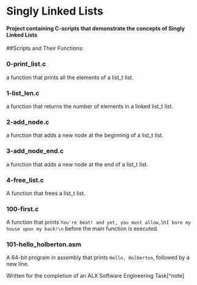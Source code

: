 # Singly Linked Lists

#### Project containing C-scripts that demonstrate the concepts of Singly Linked Lists

##Scripts and Their Functions:

### 0-print_list.c
a function that prints all the elements of a list_t list.

### 1-list_len.c
a function that returns the number of elements in a linked list_t list.

### 2-add_node.c
a function that adds a new node at the beginning of a list_t list.

### 3-add_node_end.c
a function that adds a new node at the end of a list_t list.

### 4-free_list.c
A function that frees a list_t list.

### 100-first.c
A function that prints `You're beat! and yet, you must allow,`\n`I bore my house upon my back!\n` before the main function is executed.

### 101-hello_holberton.asm
A 64-bit program in assembly that prints `Hello, Holberton`, followed by a new line.

Written for the completion of an ALX Software Engineering Task[^note]
